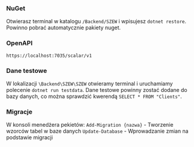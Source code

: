### NuGet
Otwierasz terminal w katalogu `/Backend/SZEW` i wpisujesz `dotnet restore`. Powinno pobrać automatycznie pakiety nuget.

### OpenAPI
`https://localhost:7035/scalar/v1`

### Dane testowe
W lokalizacji `\Backend\SZEW\SZEW` otwieramy terminal i uruchamiamy polecenie `dotnet run testdata`. Dane testowe powinny zostać dodane do bazy danych, co można sprawdzić kwerendą `SELECT * FROM "Clients"`.

### Migracje
W konsoli menedżera pekietów:
`Add-Migration {nazwa}` - Tworzenie wzorców tabel w baze danych
`Update-Database` - Wprowadzanie zmian na podstawie migracji